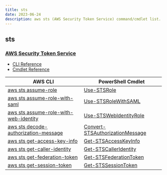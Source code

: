 ```yaml
---
title: sts
date: 2023-06-24
description: aws sts (AWS Security Token Service) command/cmdlet list.
---
```


## sts

### [AWS Security Token Service](https://aws.amazon.com/iam/)

* [CLI Reference](https://awscli.amazonaws.com/v2/documentation/api/latest/reference/sts/index.html)
* [Cmdlet Reference](https://docs.aws.amazon.com/powershell/latest/reference/items/AWS_Security_Token_Service_cmdlets.html)

|AWS CLI|PowerShell Cmdlet|
|----|----|
|[aws sts assume-role](https://awscli.amazonaws.com/v2/documentation/api/latest/reference/sts/assume-role.html)|[Use-STSRole](https://docs.aws.amazon.com/powershell/latest/reference/items/Use-STSRole.html)|
|[aws sts assume-role-with-saml](https://awscli.amazonaws.com/v2/documentation/api/latest/reference/sts/assume-role-with-saml.html)|[Use-STSRoleWithSAML](https://docs.aws.amazon.com/powershell/latest/reference/items/Use-STSRoleWithSAML.html)|
|[aws sts assume-role-with-web-identity](https://awscli.amazonaws.com/v2/documentation/api/latest/reference/sts/assume-role-with-web-identity.html)|[Use-STSWebIdentityRole](https://docs.aws.amazon.com/powershell/latest/reference/items/Use-STSWebIdentityRole.html)|
|[aws sts decode-authorization-message](https://awscli.amazonaws.com/v2/documentation/api/latest/reference/sts/decode-authorization-message.html)|[Convert-STSAuthorizationMessage](https://docs.aws.amazon.com/powershell/latest/reference/items/Convert-STSAuthorizationMessage.html)|
|[aws sts get-access-key-info](https://awscli.amazonaws.com/v2/documentation/api/latest/reference/sts/get-access-key-info.html)|[Get-STSAccessKeyInfo](https://docs.aws.amazon.com/powershell/latest/reference/items/Get-STSAccessKeyInfo.html)|
|[aws sts get-caller-identity](https://awscli.amazonaws.com/v2/documentation/api/latest/reference/sts/get-caller-identity.html)|[Get-STSCallerIdentity](https://docs.aws.amazon.com/powershell/latest/reference/items/Get-STSCallerIdentity.html)|
|[aws sts get-federation-token](https://awscli.amazonaws.com/v2/documentation/api/latest/reference/sts/get-federation-token.html)|[Get-STSFederationToken](https://docs.aws.amazon.com/powershell/latest/reference/items/Get-STSFederationToken.html)|
|[aws sts get-session-token](https://awscli.amazonaws.com/v2/documentation/api/latest/reference/sts/get-session-token.html)|[Get-STSSessionToken](https://docs.aws.amazon.com/powershell/latest/reference/items/Get-STSSessionToken.html)|

